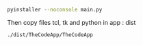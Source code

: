 
```bash
pyinstaller --noconsole main.py
```

Then copy files tcl, tk and python in app : dist

```bash
./dist/TheCodeApp/TheCodeApp
```
